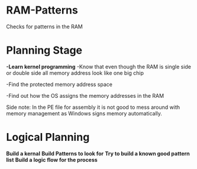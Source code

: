 # RAM-Patterns
Checks for patterns in the RAM 

<h1>Planning Stage</h1>
<b>-Learn kernel programming</b>
-Know that even though the RAM is single side or double side all memory address look like one big chip

-Find the protected memory address space

-Find out how the OS assigns the memory addresses in the RAM</b>

Side note: In the PE file for assembly it is not good to mess around with memory management as Windows signs memory automatically.

<h1>Logical Planning </h1>
<b>Build a kernal</b>
<b>Build Patterns to look for</b>
<b>Try to build a known good pattern list</b>
<b>Build a logic flow for the process</b>

